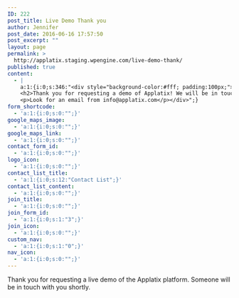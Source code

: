 ```yaml
---
ID: 222
post_title: Live Demo Thank you
author: Jennifer
post_date: 2016-06-16 17:57:50
post_excerpt: ""
layout: page
permalink: >
  http://applatix.staging.wpengine.com/live-demo-thank/
published: true
content:
  - |
    a:1:{i:0;s:346:"<div style="background-color:#fff; padding:100px;"><div style="float: left;"><img style="padding: 0px 30px 0px 0px;"src="http://applatix.staging.wpengine.com/wp-content/uploads/2016/06/Thankyou-18.png"/></div>
    <h2>Thank you for requesting a demo of Applatix! We will be in touch shortly.</h2>
    <p>Look for an email from info@applatix.com</p></div>";}
form_shortcode:
  - 'a:1:{i:0;s:0:"";}'
google_maps_image:
  - 'a:1:{i:0;s:0:"";}'
google_maps_link:
  - 'a:1:{i:0;s:0:"";}'
contact_form_id:
  - 'a:1:{i:0;s:0:"";}'
logo_icon:
  - 'a:1:{i:0;s:0:"";}'
contact_list_title:
  - 'a:1:{i:0;s:12:"Contact List";}'
contact_list_content:
  - 'a:1:{i:0;s:0:"";}'
join_title:
  - 'a:1:{i:0;s:0:"";}'
join_form_id:
  - 'a:1:{i:0;s:1:"3";}'
join_icon:
  - 'a:1:{i:0;s:0:"";}'
custom_nav:
  - 'a:1:{i:0;s:1:"0";}'
nav_icon:
  - 'a:1:{i:0;s:0:"";}'
---
```

<p>Thank you for requesting a live demo of the Applatix platform. Someone will be in touch with you shortly.</p>
